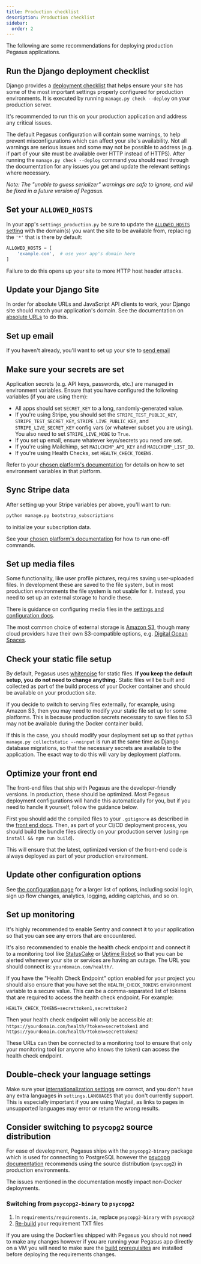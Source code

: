 ```yaml
---
title: Production checklist
description: Production checklist
sidebar:
  order: 2
---
```


The following are some recommendations for deploying production Pegasus applications.

## Run the Django deployment checklist

Django provides a [deployment checklist](https://docs.djangoproject.com/en/stable/howto/deployment/checklist/) that
helps ensure your site has some of the most important settings properly configured for production environments.
It is executed by running `manage.py check --deploy` on your production server.

It's recommended to run this on your production application and address any critical issues.

The default Pegasus configuration will contain some warnings, to help prevent misconfigurations which
can affect your site's availability. Not all warnings are serious issues and some may not be possible to address 
(e.g. if part of your site must be available over HTTP instead of HTTPS).
After running the `manage.py check --deploy` command you should read through the documentation for any issues you get
and update the relevant settings where necessary.

*Note: The "unable to guess serializer" warnings are safe to ignore, and will be fixed in a future version of Pegasus.*

## Set your `ALLOWED_HOSTS`

In your app's `settings_production.py` be sure to update the [`ALLOWED_HOSTS` setting](https://docs.djangoproject.com/en/4.1/ref/settings/#allowed-hosts)
with the domain(s) you want the site to be available from, replacing the `'*'` that is there by default:

```python
ALLOWED_HOSTS = [
    'example.com',  # use your app's domain here
]
```

Failure to do this opens up your site to more HTTP host header attacks.

## Update your Django Site

In order for absolute URLs and JavaScript API clients to work, your Django site should match your application's domain.
See the documentation on [absolute URLs](configuration.md#absolute-urls) to do this.

## Set up email

If you haven't already, you'll want to set up your site to [send email](configuration.md#sending-email)

## Make sure your secrets are set

Application secrets (e.g. API keys, passwords, etc.) are managed in environment variables.
Ensure that you have configured the following variables (if you are using them):

- All apps should set `SECRET_KEY` to a long, randomly-generated value.
- If you're using Stripe, you should set the `STRIPE_TEST_PUBLIC_KEY`, `STRIPE_TEST_SECRET_KEY`, 
`STRIPE_LIVE_PUBLIC_KEY`, and `STRIPE_LIVE_SECRET_KEY` config vars (or whatever subset you are using).
  You also need to set `STRIPE_LIVE_MODE` to `True`.
- If you set up email, ensure whatever keys/secrets you need are set.
- If you're using Mailchimp, set `MAILCHIMP_API_KEY` and `MAILCHIMP_LIST_ID`.
- If you're using Health Checks, set `HEALTH_CHECK_TOKENS`.

Refer to your [chosen platform's documentation](overview.md) for details on how to set environment variables in that platform.

## Sync Stripe data

After setting up your Stripe variables per above, you'll want to run:

```bash
python manage.py bootstrap_subscriptions
```

to initialize your subscription data.

See your [chosen platform's documentation](overview.md) for how to run one-off commands.

## Set up media files

Some functionality, like user profile pictures, requires saving user-uploaded files.
In development these are saved to the file system, but in most production environments the file system
is not usable for it. Instead, you need to set up an external storage to handle these.

There is guidance on configuring media files in the [settings and configuration docs](configuration.md#storing-media-files).

The most common choice of external storage is [Amazon S3](https://aws.amazon.com/s3/),
though many cloud providers have their own S3-compatible options, e.g. [Digital Ocean Spaces](https://www.digitalocean.com/products/spaces).

## Check your static file setup

By default, Pegasus uses [whitenoise](https://whitenoise.readthedocs.io/en/stable/index.html) for static files.
**If you keep the default setup, you do not need to change anything.**
Static files will be built and collected as part of the build process of your Docker container and should be available
on your production site.

If you decide to switch to serving files externally, for example, using Amazon S3,
then you may need to modify your static file set up for some platforms.
This is because production secrets necessary to save files to S3 may not be available during the Docker container build.

If this is the case, you should modify your deployment set up so that `python manage.py collectstatic --noinput` is run
at the same time as Django database migrations, so that the necessary secrets are available to the application.
The exact way to do this will vary by deployment platform.

## Optimize your front end

The front-end files that ship with Pegasus are the developer-friendly versions.
In production, these should be optimized.
Most Pegasus deployment configurations will handle this automatically for you, but if you need to handle it yourself,
follow the guidance below.

First you should add the compiled files to your `.gitignore` as described in the [front end docs](../front-end/overview.md).
Then, as part of your CI/CD deployment process, you should build the bundle files directly on your production server 
(using `npm install && npm run build`).

This will ensure that the latest, optimized version of the front-end code is always deployed
as part of your production environment.

## Update other configuration options

See [the configuration page](../configuration.md) for a larger list of options,
including social login, sign up flow changes, analytics, logging, adding captchas, and so on.

## Set up monitoring

It's highly recommended to enable Sentry and connect it to your application so that you can
see any errors that are encountered.

It's also recommended to enable the health check endpoint and connect it to a monitoring tool
like [StatusCake](https://www.statuscake.com/) or [Uptime Robot](https://uptimerobot.com/) so that
you can be alerted whenever your site or services are having an outage.
The URL you should connect is: `yourdomain.com/health/`.

If you have the "Health Check Endpoint" option enabled for your project you should also ensure that
you have set the `HEALTH_CHECK_TOKENS` environment variable to a secure value. This can be a comma-separated
list of tokens that are required to access the health check endpoint. For example:

```
HEALTH_CHECK_TOKENS=secrettoken1,secrettoken2
```

Then your health check endpoint will only be accessible at:
`https://yourdomain.com/health/?token=secrettoken1` and `https://yourdomain.com/health/?token=secrettoken2`

These URLs can then be connected to a monitoring tool to ensure that only your monitoring tool
(or anyone who knows the token) can access the health check endpoint.

## Double-check your language settings

Make sure your [internationalization settings](../internationalization.md) are correct, and you don't have
any extra languages in `settings.LANGUAGES` that you don't currently support.
This is especially important if you are using Wagtail, as links to pages in unsupported languages
may error or return the wrong results.

## Consider switching to `psycopg2` source distribution

For ease of development, Pegasus ships with the `psycopg2-binary` package which is used for connecting
to PostgreSQL however the [psycopg documentation](https://www.psycopg.org/docs/install.html#psycopg-vs-psycopg-binary)
recommends using the source distribution (`psycopg2`) in production environments.

The issues mentioned in the documentation mostly impact non-Docker deployments.

### Switching from `psycopg2-binary` to `psycopg2`

1. In `requirements/requirements.in`, replace `psycopg2-binary` with `psycopg2`
2. [Re-build](../python/packages.md) your requirement TXT files

If you are using the Dockerfiles shipped with Pegasus you should not need to make any changes
however if you are running your Pegasus app directly on a VM you will need to make sure the
[build prerequisites](https://www.psycopg.org/docs/install.html#build-prerequisites) are installed before
deploying the requirements changes.
